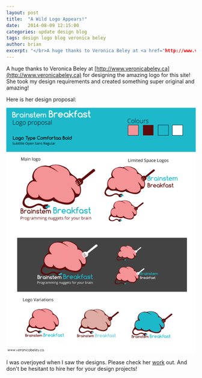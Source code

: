 ```yaml
---
layout: post
title:  "A Wild Logo Appears!"
date:   2014-08-09 12:15:00
categories: update design blog
tags: design logo blog veronica beley
author: brian
excerpt: "</br>A huge thanks to Veronica Beley at <a href="http://www.veronicabeley.ca">http://www.veronicabeley.ca</a> for designing an amazing logo for this site! She took my design requirements and created something super original and amazing!"
---
```


A huge thanks to Veronica Beley at [http://www.veronicabeley.ca](http://www.veronicabeley.ca) for designing the amazing logo for this site! She took my design requirements and created something super original and amazing! 

Here is her design proposal:

![design proposal](/assets/brainsteambreakfast_proposal.png)

I was overjoyed when I saw the designs. Please check her [work](http://www.veronicabeley.ca/portfolio.html) out. And don't be hesitant to hire her for your design projects!